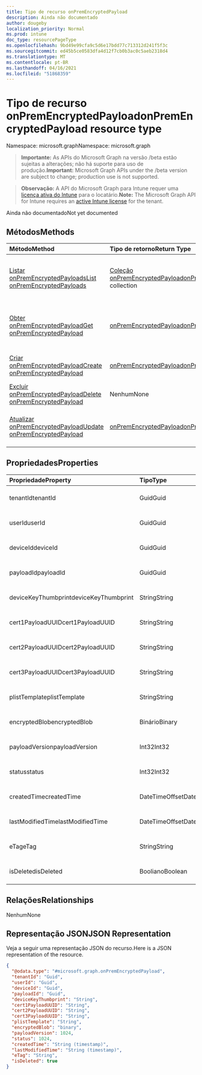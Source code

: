 ```yaml
---
title: Tipo de recurso onPremEncryptedPayload
description: Ainda não documentado
author: dougeby
localization_priority: Normal
ms.prod: intune
doc_type: resourcePageType
ms.openlocfilehash: 9bd49e99cfa9c5d6e17bdd77c713312d241f5f3c
ms.sourcegitcommit: ed45b5ce0583dfa4d12f7cb0b3ac0c5aeb2318d4
ms.translationtype: MT
ms.contentlocale: pt-BR
ms.lasthandoff: 04/16/2021
ms.locfileid: "51868359"
---
```

# <a name="onpremencryptedpayload-resource-type"></a><span data-ttu-id="dad09-103">Tipo de recurso onPremEncryptedPayload</span><span class="sxs-lookup"><span data-stu-id="dad09-103">onPremEncryptedPayload resource type</span></span>

<span data-ttu-id="dad09-104">Namespace: microsoft.graph</span><span class="sxs-lookup"><span data-stu-id="dad09-104">Namespace: microsoft.graph</span></span>

> <span data-ttu-id="dad09-105">**Importante:** As APIs do Microsoft Graph na versão /beta estão sujeitas a alterações; não há suporte para uso de produção.</span><span class="sxs-lookup"><span data-stu-id="dad09-105">**Important:** Microsoft Graph APIs under the /beta version are subject to change; production use is not supported.</span></span>

> <span data-ttu-id="dad09-106">**Observação:** A API do Microsoft Graph para Intune requer uma [licença ativa do Intune](https://go.microsoft.com/fwlink/?linkid=839381) para o locatário.</span><span class="sxs-lookup"><span data-stu-id="dad09-106">**Note:** The Microsoft Graph API for Intune requires an [active Intune license](https://go.microsoft.com/fwlink/?linkid=839381) for the tenant.</span></span>

<span data-ttu-id="dad09-107">Ainda não documentado</span><span class="sxs-lookup"><span data-stu-id="dad09-107">Not yet documented</span></span>

## <a name="methods"></a><span data-ttu-id="dad09-108">Métodos</span><span class="sxs-lookup"><span data-stu-id="dad09-108">Methods</span></span>
|<span data-ttu-id="dad09-109">Método</span><span class="sxs-lookup"><span data-stu-id="dad09-109">Method</span></span>|<span data-ttu-id="dad09-110">Tipo de retorno</span><span class="sxs-lookup"><span data-stu-id="dad09-110">Return Type</span></span>|<span data-ttu-id="dad09-111">Descrição</span><span class="sxs-lookup"><span data-stu-id="dad09-111">Description</span></span>|
|:---|:---|:---|
|[<span data-ttu-id="dad09-112">Listar onPremEncryptedPayloads</span><span class="sxs-lookup"><span data-stu-id="dad09-112">List onPremEncryptedPayloads</span></span>](../api/intune-raimportcerts-onpremencryptedpayload-list.md)|<span data-ttu-id="dad09-113">[Coleção onPremEncryptedPayload](../resources/intune-raimportcerts-onpremencryptedpayload.md)</span><span class="sxs-lookup"><span data-stu-id="dad09-113">[onPremEncryptedPayload](../resources/intune-raimportcerts-onpremencryptedpayload.md) collection</span></span>|<span data-ttu-id="dad09-114">Listar propriedades e relações dos [objetos onPremEncryptedPayload.](../resources/intune-raimportcerts-onpremencryptedpayload.md)</span><span class="sxs-lookup"><span data-stu-id="dad09-114">List properties and relationships of the [onPremEncryptedPayload](../resources/intune-raimportcerts-onpremencryptedpayload.md) objects.</span></span>|
|[<span data-ttu-id="dad09-115">Obter onPremEncryptedPayload</span><span class="sxs-lookup"><span data-stu-id="dad09-115">Get onPremEncryptedPayload</span></span>](../api/intune-raimportcerts-onpremencryptedpayload-get.md)|[<span data-ttu-id="dad09-116">onPremEncryptedPayload</span><span class="sxs-lookup"><span data-stu-id="dad09-116">onPremEncryptedPayload</span></span>](../resources/intune-raimportcerts-onpremencryptedpayload.md)|<span data-ttu-id="dad09-117">Ler propriedades e relações do [objeto onPremEncryptedPayload.](../resources/intune-raimportcerts-onpremencryptedpayload.md)</span><span class="sxs-lookup"><span data-stu-id="dad09-117">Read properties and relationships of the [onPremEncryptedPayload](../resources/intune-raimportcerts-onpremencryptedpayload.md) object.</span></span>|
|[<span data-ttu-id="dad09-118">Criar onPremEncryptedPayload</span><span class="sxs-lookup"><span data-stu-id="dad09-118">Create onPremEncryptedPayload</span></span>](../api/intune-raimportcerts-onpremencryptedpayload-create.md)|[<span data-ttu-id="dad09-119">onPremEncryptedPayload</span><span class="sxs-lookup"><span data-stu-id="dad09-119">onPremEncryptedPayload</span></span>](../resources/intune-raimportcerts-onpremencryptedpayload.md)|<span data-ttu-id="dad09-120">Crie um novo [objeto onPremEncryptedPayload.](../resources/intune-raimportcerts-onpremencryptedpayload.md)</span><span class="sxs-lookup"><span data-stu-id="dad09-120">Create a new [onPremEncryptedPayload](../resources/intune-raimportcerts-onpremencryptedpayload.md) object.</span></span>|
|[<span data-ttu-id="dad09-121">Excluir onPremEncryptedPayload</span><span class="sxs-lookup"><span data-stu-id="dad09-121">Delete onPremEncryptedPayload</span></span>](../api/intune-raimportcerts-onpremencryptedpayload-delete.md)|<span data-ttu-id="dad09-122">Nenhum</span><span class="sxs-lookup"><span data-stu-id="dad09-122">None</span></span>|<span data-ttu-id="dad09-123">Exclui um [onPremEncryptedPayload](../resources/intune-raimportcerts-onpremencryptedpayload.md).</span><span class="sxs-lookup"><span data-stu-id="dad09-123">Deletes a [onPremEncryptedPayload](../resources/intune-raimportcerts-onpremencryptedpayload.md).</span></span>|
|[<span data-ttu-id="dad09-124">Atualizar onPremEncryptedPayload</span><span class="sxs-lookup"><span data-stu-id="dad09-124">Update onPremEncryptedPayload</span></span>](../api/intune-raimportcerts-onpremencryptedpayload-update.md)|[<span data-ttu-id="dad09-125">onPremEncryptedPayload</span><span class="sxs-lookup"><span data-stu-id="dad09-125">onPremEncryptedPayload</span></span>](../resources/intune-raimportcerts-onpremencryptedpayload.md)|<span data-ttu-id="dad09-126">Atualize as propriedades de [um objeto onPremEncryptedPayload.](../resources/intune-raimportcerts-onpremencryptedpayload.md)</span><span class="sxs-lookup"><span data-stu-id="dad09-126">Update the properties of a [onPremEncryptedPayload](../resources/intune-raimportcerts-onpremencryptedpayload.md) object.</span></span>|

## <a name="properties"></a><span data-ttu-id="dad09-127">Propriedades</span><span class="sxs-lookup"><span data-stu-id="dad09-127">Properties</span></span>
|<span data-ttu-id="dad09-128">Propriedade</span><span class="sxs-lookup"><span data-stu-id="dad09-128">Property</span></span>|<span data-ttu-id="dad09-129">Tipo</span><span class="sxs-lookup"><span data-stu-id="dad09-129">Type</span></span>|<span data-ttu-id="dad09-130">Descrição</span><span class="sxs-lookup"><span data-stu-id="dad09-130">Description</span></span>|
|:---|:---|:---|
|<span data-ttu-id="dad09-131">tenantId</span><span class="sxs-lookup"><span data-stu-id="dad09-131">tenantId</span></span>|<span data-ttu-id="dad09-132">Guid</span><span class="sxs-lookup"><span data-stu-id="dad09-132">Guid</span></span>|<span data-ttu-id="dad09-133">Ainda não documentado</span><span class="sxs-lookup"><span data-stu-id="dad09-133">Not yet documented</span></span>|
|<span data-ttu-id="dad09-134">userId</span><span class="sxs-lookup"><span data-stu-id="dad09-134">userId</span></span>|<span data-ttu-id="dad09-135">Guid</span><span class="sxs-lookup"><span data-stu-id="dad09-135">Guid</span></span>|<span data-ttu-id="dad09-136">Ainda não documentado</span><span class="sxs-lookup"><span data-stu-id="dad09-136">Not yet documented</span></span>|
|<span data-ttu-id="dad09-137">deviceId</span><span class="sxs-lookup"><span data-stu-id="dad09-137">deviceId</span></span>|<span data-ttu-id="dad09-138">Guid</span><span class="sxs-lookup"><span data-stu-id="dad09-138">Guid</span></span>|<span data-ttu-id="dad09-139">Ainda não documentado</span><span class="sxs-lookup"><span data-stu-id="dad09-139">Not yet documented</span></span>|
|<span data-ttu-id="dad09-140">payloadId</span><span class="sxs-lookup"><span data-stu-id="dad09-140">payloadId</span></span>|<span data-ttu-id="dad09-141">Guid</span><span class="sxs-lookup"><span data-stu-id="dad09-141">Guid</span></span>|<span data-ttu-id="dad09-142">Ainda não documentado</span><span class="sxs-lookup"><span data-stu-id="dad09-142">Not yet documented</span></span>|
|<span data-ttu-id="dad09-143">deviceKeyThumbprint</span><span class="sxs-lookup"><span data-stu-id="dad09-143">deviceKeyThumbprint</span></span>|<span data-ttu-id="dad09-144">String</span><span class="sxs-lookup"><span data-stu-id="dad09-144">String</span></span>|<span data-ttu-id="dad09-145">Ainda não documentado</span><span class="sxs-lookup"><span data-stu-id="dad09-145">Not yet documented</span></span>|
|<span data-ttu-id="dad09-146">cert1PayloadUUID</span><span class="sxs-lookup"><span data-stu-id="dad09-146">cert1PayloadUUID</span></span>|<span data-ttu-id="dad09-147">String</span><span class="sxs-lookup"><span data-stu-id="dad09-147">String</span></span>|<span data-ttu-id="dad09-148">Ainda não documentado</span><span class="sxs-lookup"><span data-stu-id="dad09-148">Not yet documented</span></span>|
|<span data-ttu-id="dad09-149">cert2PayloadUUID</span><span class="sxs-lookup"><span data-stu-id="dad09-149">cert2PayloadUUID</span></span>|<span data-ttu-id="dad09-150">String</span><span class="sxs-lookup"><span data-stu-id="dad09-150">String</span></span>|<span data-ttu-id="dad09-151">Ainda não documentado</span><span class="sxs-lookup"><span data-stu-id="dad09-151">Not yet documented</span></span>|
|<span data-ttu-id="dad09-152">cert3PayloadUUID</span><span class="sxs-lookup"><span data-stu-id="dad09-152">cert3PayloadUUID</span></span>|<span data-ttu-id="dad09-153">String</span><span class="sxs-lookup"><span data-stu-id="dad09-153">String</span></span>|<span data-ttu-id="dad09-154">Ainda não documentado</span><span class="sxs-lookup"><span data-stu-id="dad09-154">Not yet documented</span></span>|
|<span data-ttu-id="dad09-155">plistTemplate</span><span class="sxs-lookup"><span data-stu-id="dad09-155">plistTemplate</span></span>|<span data-ttu-id="dad09-156">String</span><span class="sxs-lookup"><span data-stu-id="dad09-156">String</span></span>|<span data-ttu-id="dad09-157">Ainda não documentado</span><span class="sxs-lookup"><span data-stu-id="dad09-157">Not yet documented</span></span>|
|<span data-ttu-id="dad09-158">encryptedBlob</span><span class="sxs-lookup"><span data-stu-id="dad09-158">encryptedBlob</span></span>|<span data-ttu-id="dad09-159">Binário</span><span class="sxs-lookup"><span data-stu-id="dad09-159">Binary</span></span>|<span data-ttu-id="dad09-160">Ainda não documentado</span><span class="sxs-lookup"><span data-stu-id="dad09-160">Not yet documented</span></span>|
|<span data-ttu-id="dad09-161">payloadVersion</span><span class="sxs-lookup"><span data-stu-id="dad09-161">payloadVersion</span></span>|<span data-ttu-id="dad09-162">Int32</span><span class="sxs-lookup"><span data-stu-id="dad09-162">Int32</span></span>|<span data-ttu-id="dad09-163">Ainda não documentado</span><span class="sxs-lookup"><span data-stu-id="dad09-163">Not yet documented</span></span>|
|<span data-ttu-id="dad09-164">status</span><span class="sxs-lookup"><span data-stu-id="dad09-164">status</span></span>|<span data-ttu-id="dad09-165">Int32</span><span class="sxs-lookup"><span data-stu-id="dad09-165">Int32</span></span>|<span data-ttu-id="dad09-166">Ainda não documentado</span><span class="sxs-lookup"><span data-stu-id="dad09-166">Not yet documented</span></span>|
|<span data-ttu-id="dad09-167">createdTime</span><span class="sxs-lookup"><span data-stu-id="dad09-167">createdTime</span></span>|<span data-ttu-id="dad09-168">DateTimeOffset</span><span class="sxs-lookup"><span data-stu-id="dad09-168">DateTimeOffset</span></span>|<span data-ttu-id="dad09-169">Ainda não documentado</span><span class="sxs-lookup"><span data-stu-id="dad09-169">Not yet documented</span></span>|
|<span data-ttu-id="dad09-170">lastModifiedTime</span><span class="sxs-lookup"><span data-stu-id="dad09-170">lastModifiedTime</span></span>|<span data-ttu-id="dad09-171">DateTimeOffset</span><span class="sxs-lookup"><span data-stu-id="dad09-171">DateTimeOffset</span></span>|<span data-ttu-id="dad09-172">Ainda não documentado</span><span class="sxs-lookup"><span data-stu-id="dad09-172">Not yet documented</span></span>|
|<span data-ttu-id="dad09-173">eTag</span><span class="sxs-lookup"><span data-stu-id="dad09-173">eTag</span></span>|<span data-ttu-id="dad09-174">String</span><span class="sxs-lookup"><span data-stu-id="dad09-174">String</span></span>|<span data-ttu-id="dad09-175">Ainda não documentado</span><span class="sxs-lookup"><span data-stu-id="dad09-175">Not yet documented</span></span>|
|<span data-ttu-id="dad09-176">isDeleted</span><span class="sxs-lookup"><span data-stu-id="dad09-176">isDeleted</span></span>|<span data-ttu-id="dad09-177">Booliano</span><span class="sxs-lookup"><span data-stu-id="dad09-177">Boolean</span></span>|<span data-ttu-id="dad09-178">Ainda não documentado</span><span class="sxs-lookup"><span data-stu-id="dad09-178">Not yet documented</span></span>|

## <a name="relationships"></a><span data-ttu-id="dad09-179">Relações</span><span class="sxs-lookup"><span data-stu-id="dad09-179">Relationships</span></span>
<span data-ttu-id="dad09-180">Nenhum</span><span class="sxs-lookup"><span data-stu-id="dad09-180">None</span></span>

## <a name="json-representation"></a><span data-ttu-id="dad09-181">Representação JSON</span><span class="sxs-lookup"><span data-stu-id="dad09-181">JSON Representation</span></span>
<span data-ttu-id="dad09-182">Veja a seguir uma representação JSON do recurso.</span><span class="sxs-lookup"><span data-stu-id="dad09-182">Here is a JSON representation of the resource.</span></span>
<!-- {
  "blockType": "resource",
  "keyProperty": "id",
  "@odata.type": "microsoft.graph.onPremEncryptedPayload"
}
-->
``` json
{
  "@odata.type": "#microsoft.graph.onPremEncryptedPayload",
  "tenantId": "Guid",
  "userId": "Guid",
  "deviceId": "Guid",
  "payloadId": "Guid",
  "deviceKeyThumbprint": "String",
  "cert1PayloadUUID": "String",
  "cert2PayloadUUID": "String",
  "cert3PayloadUUID": "String",
  "plistTemplate": "String",
  "encryptedBlob": "binary",
  "payloadVersion": 1024,
  "status": 1024,
  "createdTime": "String (timestamp)",
  "lastModifiedTime": "String (timestamp)",
  "eTag": "String",
  "isDeleted": true
}
```




